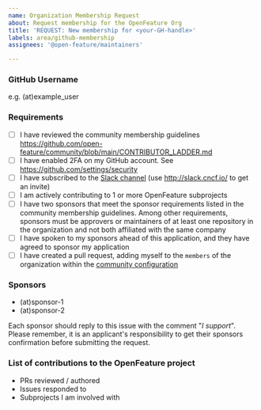 ```yaml
---
name: Organization Membership Request
about: Request membership for the OpenFeature Org
title: 'REQUEST: New membership for <your-GH-handle>'
labels: area/github-membership
assignees: '@open-feature/maintainers'

---
```


<!-- Please remember to change the title of this issue by replacing
 <your-GH-handle> with the actual GitHub handle -->

### GitHub Username

e.g. (at)example_user

### Requirements

- [ ] I have reviewed the community membership guidelines https://github.com/open-feature/community/blob/main/CONTRIBUTOR_LADDER.md
- [ ] I have enabled 2FA on my GitHub account. See https://github.com/settings/security
- [ ] I have subscribed to the [Slack channel](https://cloud-native.slack.com/archives/C0344AANLA1) (use http://slack.cncf.io/ to get an invite)
- [ ] I am actively contributing to 1 or more OpenFeature subprojects
- [ ] I have two sponsors that meet the sponsor requirements listed in the community membership guidelines. Among other requirements, sponsors must be approvers or maintainers of at least one repository in the organization and not both affiliated with the same company
- [ ] I have spoken to my sponsors ahead of this application, and they have agreed to sponsor my application
- [ ] I have created a pull request, adding myself to the `members` of the organization within the [community configuration](https://github.com/open-feature/community/blob/main/config/open-feature/org.yaml/#L31)

### Sponsors

<!-- Replace (at) with the `@` sign -->

- (at)sponsor-1
- (at)sponsor-2

Each sponsor should reply to this issue with the comment "*I support*".
Please remember, it is an applicant's responsibility to get their sponsors confirmation before submitting the request.

### List of contributions to the OpenFeature project

- PRs reviewed / authored
- Issues responded to
- Subprojects I am involved with
